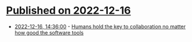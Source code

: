 # [Published on 2022-12-16](index.md)

* [2022-12-16, 14:36:00](https://news.ycombinator.com/item?id=34014912) - [Humans hold the key to collaboration no matter how good the software tools](https://www.bloomberg.com/news/articles/2022-12-15/focus-on-employees-not-tech-to-build-high-performing-team)

